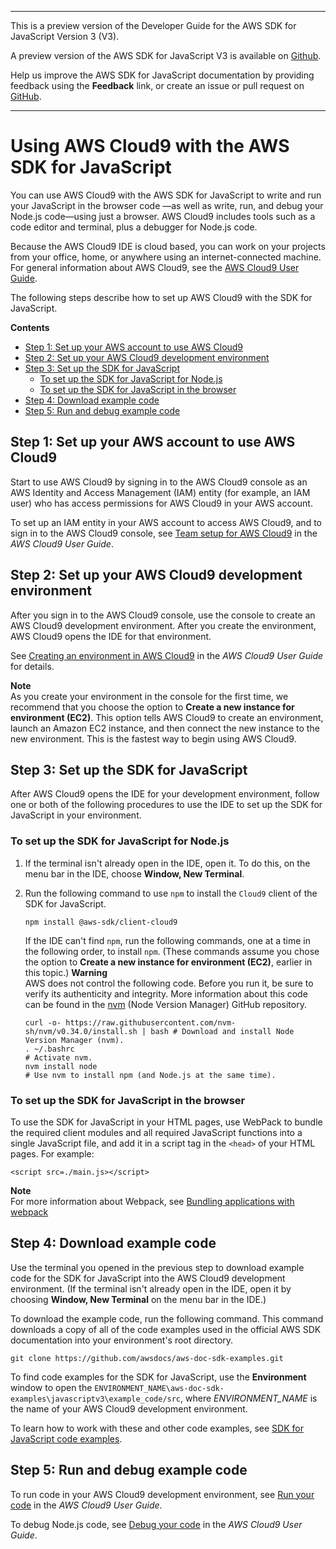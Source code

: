 --------

This is a preview version of the Developer Guide for the AWS SDK for JavaScript Version 3 \(V3\)\.

A preview version of the AWS SDK for JavaScript V3 is available on [Github](https://github.com/aws/aws-sdk-js-v3)\.

Help us improve the AWS SDK for JavaScript documentation by providing feedback using the **Feedback** link, or create an issue or pull request on [GitHub](https://github.com/awsdocs/aws-sdk-for-javascript-v3)\.

--------

# Using AWS Cloud9 with the AWS SDK for JavaScript<a name="cloud9-javascript"></a>

You can use AWS Cloud9 with the AWS SDK for JavaScript to write and run your JavaScript in the browser code —as well as write, run, and debug your Node\.js code—using just a browser\. AWS Cloud9 includes tools such as a code editor and terminal, plus a debugger for Node\.js code\. 

Because the AWS Cloud9 IDE is cloud based, you can work on your projects from your office, home, or anywhere using an internet\-connected machine\. For general information about AWS Cloud9, see the [AWS Cloud9 User Guide](https://docs.aws.amazon.com/cloud9/latest/user-guide/)\.

The following steps describe how to set up AWS Cloud9 with the SDK for JavaScript\.

**Contents**
+ [Step 1: Set up your AWS account to use AWS Cloud9](#cloud9-javascript-account)
+ [Step 2: Set up your AWS Cloud9 development environment](#cloud9-javascript-environment)
+ [Step 3: Set up the SDK for JavaScript](#cloud9-javascript-sdk)
  + [To set up the SDK for JavaScript for Node\.js](#cloud9-javascript-sdk-nodejs)
  + [To set up the SDK for JavaScript in the browser](#cloud9-javascript-sdk-browser)
+ [Step 4: Download example code](#cloud9-javascript-examples)
+ [Step 5: Run and debug example code](#cloud9-javascript-run)

## Step 1: Set up your AWS account to use AWS Cloud9<a name="cloud9-javascript-account"></a>

Start to use AWS Cloud9 by signing in to the AWS Cloud9 console as an AWS Identity and Access Management \(IAM\) entity \(for example, an IAM user\) who has access permissions for AWS Cloud9 in your AWS account\.

To set up an IAM entity in your AWS account to access AWS Cloud9, and to sign in to the AWS Cloud9 console, see [Team setup for AWS Cloud9](https://docs.aws.amazon.com/cloud9/latest/user-guide/setup.html) in the *AWS Cloud9 User Guide*\.

## Step 2: Set up your AWS Cloud9 development environment<a name="cloud9-javascript-environment"></a>

After you sign in to the AWS Cloud9 console, use the console to create an AWS Cloud9 development environment\. After you create the environment, AWS Cloud9 opens the IDE for that environment\.

See [Creating an environment in AWS Cloud9](https://docs.aws.amazon.com/cloud9/latest/user-guide/create-environment.html) in the *AWS Cloud9 User Guide* for details\.

**Note**  
As you create your environment in the console for the first time, we recommend that you choose the option to **Create a new instance for environment \(EC2\)**\. This option tells AWS Cloud9 to create an environment, launch an Amazon EC2 instance, and then connect the new instance to the new environment\. This is the fastest way to begin using AWS Cloud9\.

## Step 3: Set up the SDK for JavaScript<a name="cloud9-javascript-sdk"></a>

After AWS Cloud9 opens the IDE for your development environment, follow one or both of the following procedures to use the IDE to set up the SDK for JavaScript in your environment\.

### To set up the SDK for JavaScript for Node\.js<a name="cloud9-javascript-sdk-nodejs"></a>

1. If the terminal isn't already open in the IDE, open it\. To do this, on the menu bar in the IDE, choose **Window, New Terminal**\.

1. Run the following command to use `npm` to install the `Cloud9` client of the SDK for JavaScript\.

   ```
   npm install @aws-sdk/client-cloud9
   ```

   If the IDE can't find `npm`, run the following commands, one at a time in the following order, to install `npm`\. \(These commands assume you chose the option to **Create a new instance for environment \(EC2\)**, earlier in this topic\.\)
**Warning**  
AWS does not control the following code\. Before you run it, be sure to verify its authenticity and integrity\. More information about this code can be found in the [nvm](https://github.com/nvm-sh/nvm/blob/master/README.md) \(Node Version Manager\) GitHub repository\.

   ```
   curl -o- https://raw.githubusercontent.com/nvm-sh/nvm/v0.34.0/install.sh | bash # Download and install Node Version Manager (nvm).
   . ~/.bashrc                                                                     # Activate nvm.
   nvm install node                                                                # Use nvm to install npm (and Node.js at the same time).
   ```

### To set up the SDK for JavaScript in the browser<a name="cloud9-javascript-sdk-browser"></a>

To use the SDK for JavaScript in your HTML pages, use WebPack to bundle the required client modules and all required JavaScript functions into a single JavaScript file, and add it in a script tag in the `<head>` of your HTML pages\. For example:

```
<script src=./main.js></script>
```

**Note**  
For more information about Webpack, see [Bundling applications with webpack](webpack.md)

## Step 4: Download example code<a name="cloud9-javascript-examples"></a>

Use the terminal you opened in the previous step to download example code for the SDK for JavaScript into the AWS Cloud9 development environment\. \(If the terminal isn't already open in the IDE, open it by choosing **Window, New Terminal** on the menu bar in the IDE\.\)

To download the example code, run the following command\. This command downloads a copy of all of the code examples used in the official AWS SDK documentation into your environment's root directory\.

```
git clone https://github.com/awsdocs/aws-doc-sdk-examples.git
```

To find code examples for the SDK for JavaScript, use the **Environment** window to open the `ENVIRONMENT_NAME\aws-doc-sdk-examples\javascriptv3\example_code/src`, where *ENVIRONMENT\_NAME* is the name of your AWS Cloud9 development environment\.

To learn how to work with these and other code examples, see [SDK for JavaScript code examples](https://docs.aws.amazon.com/sdk-for-javascript/v2/developer-guide/sdk-code-samples.html)\.

## Step 5: Run and debug example code<a name="cloud9-javascript-run"></a>

To run code in your AWS Cloud9 development environment, see [Run your code](https://docs.aws.amazon.com/cloud9/latest/user-guide/build-run-debug.html#build-run-debug-run) in the *AWS Cloud9 User Guide*\.

To debug Node\.js code, see [Debug your code](https://docs.aws.amazon.com/cloud9/latest/user-guide/build-run-debug.html#build-run-debug-debug) in the *AWS Cloud9 User Guide*\.